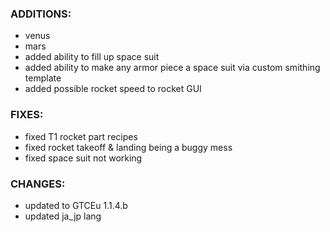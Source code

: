 ### ADDITIONS:
- venus
- mars
- added ability to fill up space suit
- added ability to make any armor piece a space suit via custom smithing template
- added possible rocket speed to rocket GUI

### FIXES:
- fixed T1 rocket part recipes
- fixed rocket takeoff & landing being a buggy mess
- fixed space suit not working

### CHANGES:
- updated to GTCEu 1.1.4.b
- updated ja_jp lang
